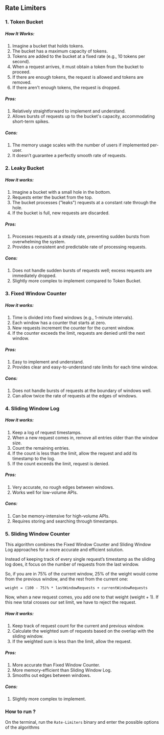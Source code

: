 ## Rate Limiters

### 1. Token Bucket

##### How It Works:

1.  Imagine a bucket that holds tokens.
2.  The bucket has a maximum capacity of tokens.
3.  Tokens are added to the bucket at a fixed rate (e.g., 10 tokens per second).
4.  When a request arrives, it must obtain a token from the bucket to proceed.
5.  If there are enough tokens, the request is allowed and tokens are removed.
6.  If there aren't enough tokens, the request is dropped.

##### Pros:
1.  Relatively straightforward to implement and understand.
2.  Allows bursts of requests up to the bucket's capacity, accommodating short-term spikes.

##### Cons:
1.  The memory usage scales with the number of users if implemented per-user.
2.  It doesn’t guarantee a perfectly smooth rate of requests.

### 2. Leaky Bucket

##### How it works:

1.  Imagine a bucket with a small hole in the bottom.
2.  Requests enter the bucket from the top.
3.  The bucket processes ("leaks") requests at a constant rate through the hole.
4.  If the bucket is full, new requests are discarded.

##### Pros:

1.  Processes requests at a steady rate, preventing sudden bursts from overwhelming the system.
2.  Provides a consistent and predictable rate of processing requests.

##### Cons:

1.  Does not handle sudden bursts of requests well; excess requests are immediately dropped.
2.  Slightly more complex to implement compared to Token Bucket.

### 3. Fixed Window Counter

##### How it works:

1.  Time is divided into fixed windows (e.g., 1-minute intervals).
2.  Each window has a counter that starts at zero.
3.  New requests increment the counter for the current window.
4.  If the counter exceeds the limit, requests are denied until the next window.

##### Pros:
1.  Easy to implement and understand.
2.  Provides clear and easy-to-understand rate limits for each time window.

##### Cons:
1.  Does not handle bursts of requests at the boundary of windows well.
2.  Can allow twice the rate of requests at the edges of windows.

### 4. Sliding Window Log

##### How it works:

1.  Keep a log of request timestamps.
2.  When a new request comes in, remove all entries older than the window size.
3.  Count the remaining entries.
4.  If the count is less than the limit, allow the request and add its timestamp to the log.
5.  If the count exceeds the limit, request is denied.

##### Pros:

1.  Very accurate, no rough edges between windows.
2.  Works well for low-volume APIs.

##### Cons:

1.  Can be memory-intensive for high-volume APIs.
2.  Requires storing and searching through timestamps.

### 5. Sliding Window Counter

This algorithm combines the Fixed Window Counter and Sliding Window Log approaches for a more accurate and efficient solution.

Instead of keeping track of every single request’s timestamp as the sliding log does, it focus on the number of requests from the last window.

So, if you are in 75% of the current window, 25% of the weight would come from the previous window, and the rest from the current one:

`weight = (100 - 75)% * lastWindowRequests + currentWindowRequests`

Now, when a new request comes, you add one to that weight (weight + 1). If this new total crosses our set limit, we have to reject the request.

##### How it works:

1.  Keep track of request count for the current and previous window.
2.  Calculate the weighted sum of requests based on the overlap with the sliding window.
3.  If the weighted sum is less than the limit, allow the request.

##### Pros:

1.  More accurate than Fixed Window Counter.
2.  More memory-efficient than Sliding Window Log.
3.  Smooths out edges between windows.

##### Cons:

1.  Slightly more complex to implement.

### How to run ?

On the terminal, run the `Rate-Limiters` binary and enter the possible options of the algorithms